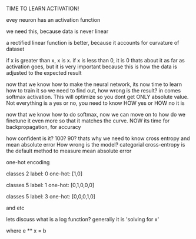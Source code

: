TIME TO LEARN ACTIVATION!

evey neuron has an activation function

we need this, because data is never linear

a rectified linear function is better, because it accounts for curvature of dataset

if x is greater than x, x is x. if x is less than 0, it is 0
thats about it as far as activation goes, but it is very important because this is how the data is adjusted to the expected result

now that we know how to make the neural network, its now time to learn how to train it
so we need to find out, how wrong is the result?
in comes softmax activation. This will optimize so you dont get ONLY absolute value. Not everything is a yes or no, you need to know HOW yes or HOW no it is

now that we know how to do softmax, now we can move on to how do we finetune it even more so that it matches the curve. NOW its time for backpropagation, for accuracy

how confident is it? 100? 90? thats why we need to know cross entropy and mean absolute error
How wrong is the model? categorial cross-entropy is the default method to measure mean absolute error


one-hot encoding

classes 2
label: 0
one-hot: [1,0]

classes 5
label: 1
one-hot: [0,1,0,0,0]

classes 5
label: 3
one-hot: [0,0,0,1,0]

and etc

lets discuss what is a log function? generally it is 'solving for x'

where e ** x = b

